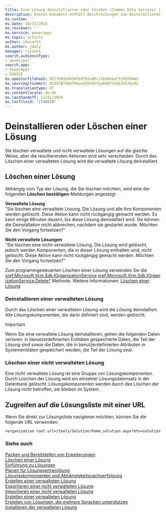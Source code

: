 ```yaml
---
title: Eine Lösung deinstallieren oder löschen (Common Data Service) | Microsoft-Dokumentation
description: Dieses Dokument enthält Beschreibungen zum Deinstallieren und Löschen für verwaltete und nicht verwaltete Lösung in Dynamics 365.
ms.custom: ''
ms.date: 10/31/2018
ms.reviewer: ''
ms.service: powerapps
ms.topic: article
author: shmcarth
ms.author: jdaly
manager: ryjones
search.audienceType:
- developer
search.app:
- PowerApps
- D365CE
ms.openlocfilehash: 851f899dd420fbd781ad0c216589eaf310859945
ms.sourcegitcommit: 8185f87dddf05ee256491feab9873e9143535e02
ms.translationtype: HT
ms.contentlocale: de-DE
ms.lasthandoff: 11/01/2019
ms.locfileid: "2748518"
---
```

# <a name="uninstall-or-delete-a-solution"></a>Deinstallieren oder Löschen einer Lösung

Sie löschen verwaltete und nicht verwaltete Lösungen auf die gleiche Weise, aber die resultierenden Aktionen sind sehr verscheiden. Durch das Löschen einer verwalteten Lösung wird die verwaltete Lösung deinstalliert.  
  
<a name="BKMK_DeleteSolution"></a>   
## <a name="delete-a-solution"></a>Löschen einer Lösung  
 Abhängig vom Typ der Lösung, die Sie löschen möchten, wird eine der folgenden **Löschen bestätigen**-Meldungen angezeigt:  
  
 **Verwaltete Lösung**  
 "Sie löschen eine verwaltete Lösung. Die Lösung und alle ihre Komponenten werden gelöscht. Diese Aktion kann nicht rückgängig gemacht werden. Es kann einige Minuten dauern, bis diese Lösung deinstalliert wird. Sie können die Deinstallation nicht abbrechen, nachdem sie gestartet wurde. Möchten Sie den Vorgang fortsetzen?"  
  
 **Nicht verwaltete Lösungen**  
 "Sie löschen eine nicht-verwaltete Lösung. Die Lösung wird gelöscht, jedoch werden Komponenten, die in dieser Lösung enthalten sind, nicht gelöscht. Diese Aktion kann nicht rückgängig gemacht werden. Möchten Sie den Vorgang fortsetzen?"  
  
 Zum programmgesteuerten Löschen einer Lösung verwenden Sie die <xref:Microsoft.Xrm.Sdk.IOrganizationService>.<xref:Microsoft.Xrm.Sdk.IOrganizationService.Delete*> Methode. Weitere Informationen: [Löschen einer Lösung](work-solutions.md#BKMK_DeleteSolution)  
  
<a name="BKMK_UinstallAManagedSolution"></a>   
### <a name="uninstall-a-managed-solution"></a>Deinstallieren einer verwalteten Lösung  
 Durch das Löschen einer verwalteten Lösung wird die Lösung deinstalliert. Alle Lösungskomponenten, die darin definiert sind, werden gelöscht.  
  
> [!IMPORTANT]
>  Wenn Sie eine verwaltete Lösung deinstallieren, gehen die folgenden Daten verloren: in benutzerdefinierten Entitäten gespeicherte Daten, die Teil der Lösung sind sowie die Daten, die in benutzerdefinierten Attributen in Systementitäten gespeichert werden, die Teil der Lösung sind.  
  
<a name="BKMK_DeleteUnmanagedSolution"></a>   
### <a name="delete-an-unmanaged-solution"></a>Löschen einer nicht verwalteten Lösung  
 Eine nicht verwaltete Lösung ist eine Gruppe von Lösungskomponenten. Durch Löschen der Lösung wird ein einzelner Lösungsdatensatz in der Datenbank gelöscht. Lösungskomponenten werden durch das Löschen der Lösung nicht betroffen, sie bleiben im System.  
  
<a name="BKMK_AccessSolutionsGridWithUrl"></a>   
## <a name="access-the-solutions-list-with-a-url"></a>Zugreifen auf die Lösungsliste mit einer URL  
 Wenn Sie direkt zur Lösungsliste navigieren möchten, können Sie die folgende URL verwenden:  
  
```http
<organization root url>/tools/Solution/home_solution.aspx?etn=solution  
```  
  
### <a name="see-also"></a>Siehe auch  
 [Packen und Bereitstellen von Erweiterungen](/dynamics365/customer-engagement/developer/package-distribute-extensions-use-solutions)   
 [Löschen einer Lösung](work-solutions.md#BKMK_DeleteSolution)   
 [Einführung zu Lösungen](introduction-solutions.md)   
 [Planen für Lösungsentwicklung](/dynamics365/customer-engagement/developer/plan-solution-development)   
 [Lösungskomponenten und Abhängigkeitsnachverfolgung](dependency-tracking-solution-components.md)   
 [Erstellen einer verwalteten Lösung](create-install-update-managed-solution.md#BKMK_CreateManagedSolution)   
 [Exportieren einer nicht verwalteten Lösung](create-export-import-unmanaged-solution.md#BKMK_UnmanagedSolution)   
 [Importieren einer nicht verwalteten Lösung](create-export-import-unmanaged-solution.md#BKMK_ImportUnmanagedSolution)   
 [Erstellen einer verwalteten Lösung](create-install-update-managed-solution.md#BKMK_CreateManagedSolution)   
 [Erstellen von Lösungen, die mehrere Sprachen unterstützen](create-solutions-support-multiple-languages.md)   
 [Installieren der verwalteten Lösung](create-install-update-managed-solution.md#BKMK_InstallManagedSolution)
